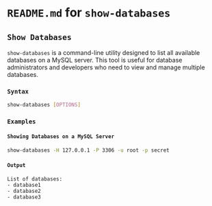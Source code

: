 # `README.md` for `show-databases`

## `Show Databases`

`show-databases` is a command-line utility designed to list all available databases on a MySQL server. This tool is useful for database administrators and developers who need to view and manage multiple databases.

### `Syntax`

```bash
show-databases [OPTIONS]
```

### `Examples`

#### `Showing Databases on a MySQL Server`

```bash
show-databases -H 127.0.0.1 -P 3306 -u root -p secret
```

#### `Output`

```
List of databases:
- database1
- database2
- database3
```